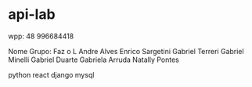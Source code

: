 # api-lab

wpp: 48 996684418

Nome Grupo: Faz o L
Andre Alves
Enrico Sargetini
Gabriel Terreri 
Gabriel Minelli
Gabriel Duarte
Gabriela Arruda 
Natally Pontes

python
react 
django 
mysql 
